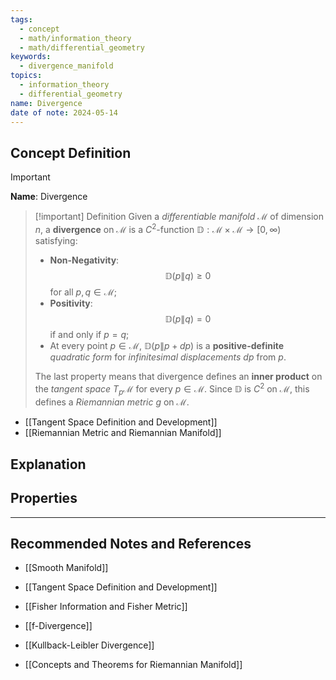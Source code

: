 ```yaml
---
tags:
  - concept
  - math/information_theory
  - math/differential_geometry
keywords:
  - divergence_manifold
topics:
  - information_theory
  - differential_geometry
name: Divergence
date of note: 2024-05-14
---
```


## Concept Definition

>[!important]
>**Name**: Divergence

>[!important] Definition
>Given a *differentiable manifold* $\mathcal{M}$ of dimension $n$, a **divergence** on $\mathcal{M}$ is a $C^{2}$-function $\mathbb{D}: \mathcal{M} \times \mathcal{M} \to [0, \infty)$  satisfying:
> 
>- **Non-Negativity**: $$\mathbb{D}\left( p \left\|\right. q \right)  \geq 0$$ for all $p,q\in \mathcal{M}$;
>- **Positivity**: $$\mathbb{D}\left( p \left\|\right. q \right) = 0$$ if and only if $p=q$;
>- At every point $p\in \mathcal{M}$,  $\mathbb{D}\left( p \left\|\right. p + dp \right)$  is a **positive-definite** *quadratic form* for *infinitesimal displacements* $dp$ from $p$. 
>
>The last property means that divergence defines an **inner product** on the *tangent space* $T_{p}\mathcal{M}$ for every $p\in \mathcal{M}$. Since $\mathbb{D}$ is $C^{2}$ on $\mathcal{M}$, this defines a *Riemannian metric* $g$ on $\mathcal{M}$.

- [[Tangent Space Definition and Development]]
- [[Riemannian Metric and Riemannian Manifold]]

## Explanation



## Properties





-----------
##  Recommended Notes and References

- [[Smooth Manifold]]
- [[Tangent Space Definition and Development]]

- [[Fisher Information and Fisher Metric]]

- [[f-Divergence]]
- [[Kullback-Leibler Divergence]]

- [[Concepts and Theorems for Riemannian Manifold]]
